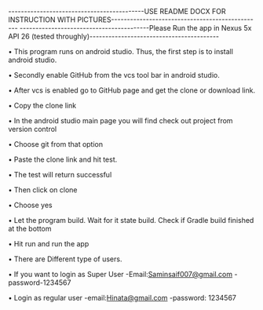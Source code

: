 -------------------------------------------USE README DOCX FOR INSTRUCTION WITH PICTURES------------------------------------------------
-----------------------------------------Please Run the app in Nexus 5x API 26 (tested throughly)-----------------------------------------


•	This program runs on android studio. Thus, the first step is to install android studio.

•	Secondly enable GitHub from the vcs tool bar in  android studio.

•	After vcs is enabled go to GitHub page and get the clone or download link.

•	Copy the clone link

•	In the android studio main page you will find check out project from version control

•	Choose git from that option 

•	Paste the clone link and hit test.

•	The test will return successful

•	Then click on clone

•	Choose yes

•	Let the program build. Wait for it state build. Check if Gradle build finished at the bottom

•	Hit run and run the app

•	There are Different type of users. 

•	If you want to login as Super User
-Email:Saminsaif007@gmail.com
-password-1234567

•	Login as regular user
-email:Hinata@gmail.com	
-password: 1234567
 


